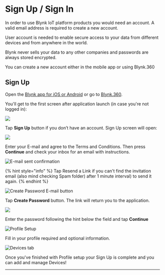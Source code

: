 # Sign Up / Sign In

In order to use Blynk IoT platform products you would need an account. A valid email address is required to create a new account. 

User account is needed to enable secure access to your data from different devices and from anywhere in the world.

Blynk never sells your data to any other companies and passwords are always stored encrypted. 

You can create a new account either in the mobile app or using Blynk.360

## **Sign Up**

Open the [Blynk app for iOS or Android](../../downloads/blynk-apps-for-ios-and-android.md) or go to [Blynk.360](https://blynk.cloud).

You'll get to the first screen after application launch \(in case you're not logged in\):

![](../../.gitbook/assets/log-in-screen.png)

Tap **Sign Up** button if you don’t have an account. Sign Up screen will open:

![](../../.gitbook/assets/sign-up.png)

Enter your E-mail and agree to the Terms and Conditions. Then press **Continue** and check your inbox for an email with instructions.

![E-mail sent confirmation](../../.gitbook/assets/success-screen.png)

{% hint style="info" %}
Tap Resend a Link if you can't find the invitation email \(also mind checking Spam folder\) after 1 minute interval\) to send it again.
{% endhint %}

![Create Password E-mail button](../../.gitbook/assets/create_password.png)

Tap **Create Password** button. The link will return you to the application.

![](../../.gitbook/assets/enter-password.png)

Enter the password following the hint below the field and tap **Continue**

![Profile Setup](../../.gitbook/assets/profile.png)

Fill in your profile required and optional information.

![Devices tab](../../.gitbook/assets/empty-state-screen%20%281%29.png)

Once you've finished with Profile setup your Sign Up is complete and you can add and manage Devices!

  
****  


